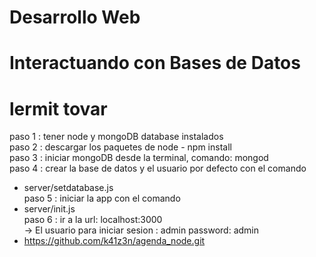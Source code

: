 # Desarrollo Web
# Interactuando con Bases de Datos
# lermit tovar  
paso 1 : tener node y mongoDB database instalados  
paso 2 : descargar los paquetes de node - npm install  
paso 3 : iniciar mongoDB desde la terminal, comando: mongod  
paso 4 : crear la base de datos y el usuario por defecto con el comando 
- server/setdatabase.js  
paso 5 : iniciar la app con el comando  
- server/init.js  
paso 6 : ir a la url: localhost:3000  
-> El usuario para iniciar sesion : admin  password: admin  
- https://github.com/k41z3n/agenda_node.git